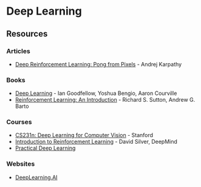 # Deep Learning

## Resources

### Articles

* [Deep Reinforcement Learning: Pong from Pixels](http://karpathy.github.io/2016/05/31/rl/) - Andrej Karpathy

### Books

* [Deep Learning](https://www.deeplearningbook.org/) - Ian Goodfellow, Yoshua Bengio, Aaron Courville
* [Reinforcement Learning: An Introduction](http://incompleteideas.net/book/the-book-2nd.html) - Richard S. Sutton, Andrew G. Barto

### Courses

* [CS231n: Deep Learning for Computer Vision](http://cs231n.stanford.edu/index.html) - Stanford
* [Introduction to Reinforcement Learning](https://www.youtube.com/playlist?list=PLqYmG7hTraZDM-OYHWgPebj2MfCFzFObQ) - David Silver, DeepMind
* [Practical Deep Learning](https://course.fast.ai/)

### Websites

* [DeepLearning.AI](https://www.deeplearning.ai/)
